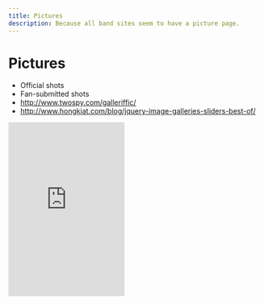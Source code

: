 ```yaml
---
title: Pictures
description: Because all band sites seem to have a picture page.
---
```


# Pictures

- Official shots
- Fan-submitted shots
- http://www.twospy.com/galleriffic/
- http://www.hongkiat.com/blog/jquery-image-galleries-sliders-best-of/

<!-- www.intagme.com -->
<iframe src="http://www.intagme.com/in/?u=dW5jZWxlc3RpYWx8aW58MTAwfDJ8M3x8eWVzfDV8dW5kZWZpbmVkfHllcw==" allowTransparency="true" frameborder="0" scrolling="no" style="border:none; overflow:hidden; width:230px; height: 345px" ></iframe>

